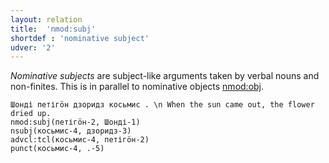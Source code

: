 ```yaml
---
layout: relation
title:  'nmod:subj'
shortdef : 'nominative subject'
udver: '2'
---
```


*Nominative subjects* are subject-like arguments taken by verbal nouns and non-finites. This
is in parallel to nominative objects [nmod:obj]().

~~~ sdparse
Шонді петігӧн дзоридз косьмис . \n When the sun came out, the flower dried up.
nmod:subj(петігӧн-2, Шонді-1)
nsubj(косьмис-4, дзоридз-3)
advcl:tcl(косьмис-4, петігӧн-2)
punct(косьмис-4, .-5)
~~~

<!-- Interlanguage links updated Pá kvě 14 11:09:11 CEST 2021 -->
